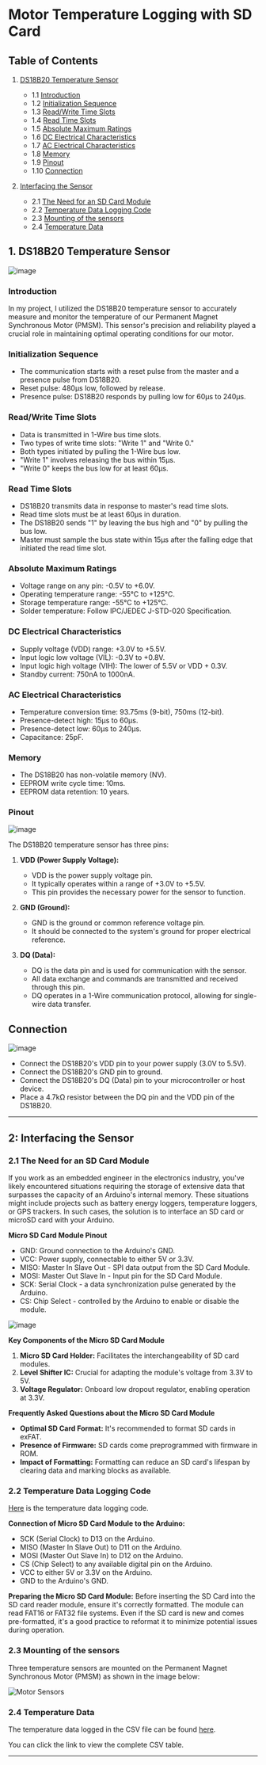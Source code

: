 # Motor Temperature Logging with SD Card

## Table of Contents
1. [DS18B20 Temperature Sensor](#1-ds18b20-temperature-sensor)
   - 1.1 [Introduction](#introduction)
   - 1.2 [Initialization Sequence](#initialization-sequence)
   - 1.3 [Read/Write Time Slots](#readwrite-time-slots)
   - 1.4 [Read Time Slots](#read-time-slots)
   - 1.5 [Absolute Maximum Ratings](#absolute-maximum-ratings)
   - 1.6 [DC Electrical Characteristics](#dc-electrical-characteristics)
   - 1.7 [AC Electrical Characteristics](#ac-electrical-characteristics)
   - 1.8 [Memory](#memory)
   - 1.9 [Pinout](#pinout)
   - 1.10 [Connection](#connection)

2. [Interfacing the Sensor](#2-interfacing-the-sensor)
   - 2.1 [The Need for an SD Card Module](#21-the-need-for-an-sd-card-module)
   - 2.2 [Temperature Data Logging Code](#22-temperature-data-logging-code)
   - 2.3 [Mounting of the sensors](#23-mounting-of-the-sensors)
   - 2.4 [Temperature Data](#24-temperature-data)
   
 

## 1. DS18B20 Temperature Sensor
![image](https://github.com/KetanMe/Aquiring-Motor-Tempreature/assets/121623546/14e62a3b-48f8-4a96-8421-c009bff75a27)


### Introduction

In my project, I utilized the DS18B20 temperature sensor to accurately measure and monitor the temperature of our Permanent Magnet Synchronous Motor (PMSM). This sensor's precision and reliability played a crucial role in maintaining optimal operating conditions for our motor.

### Initialization Sequence

- The communication starts with a reset pulse from the master and a presence pulse from DS18B20.
- Reset pulse: 480μs low, followed by release.
- Presence pulse: DS18B20 responds by pulling low for 60μs to 240μs.

### Read/Write Time Slots

- Data is transmitted in 1-Wire bus time slots.
- Two types of write time slots: "Write 1" and "Write 0."
- Both types initiated by pulling the 1-Wire bus low.
- "Write 1" involves releasing the bus within 15μs.
- "Write 0" keeps the bus low for at least 60μs.

### Read Time Slots

- DS18B20 transmits data in response to master's read time slots.
- Read time slots must be at least 60μs in duration.
- The DS18B20 sends "1" by leaving the bus high and "0" by pulling the bus low.
- Master must sample the bus state within 15μs after the falling edge that initiated the read time slot.

### Absolute Maximum Ratings

- Voltage range on any pin: -0.5V to +6.0V.
- Operating temperature range: -55°C to +125°C.
- Storage temperature range: -55°C to +125°C.
- Solder temperature: Follow IPC/JEDEC J-STD-020 Specification.

### DC Electrical Characteristics

- Supply voltage (VDD) range: +3.0V to +5.5V.
- Input logic low voltage (VIL): -0.3V to +0.8V.
- Input logic high voltage (VIH): The lower of 5.5V or VDD + 0.3V.
- Standby current: 750nA to 1000nA.

### AC Electrical Characteristics

- Temperature conversion time: 93.75ms (9-bit), 750ms (12-bit).
- Presence-detect high: 15μs to 60μs.
- Presence-detect low: 60μs to 240μs.
- Capacitance: 25pF.

### Memory

- The DS18B20 has non-volatile memory (NV).
- EEPROM write cycle time: 10ms.
- EEPROM data retention: 10 years.

### Pinout

![image](https://github.com/KetanMe/Aquiring-Motor-Tempreature/assets/121623546/14151c28-e50c-4584-882b-a56b06057b62)


The DS18B20 temperature sensor has three pins:

1. **VDD (Power Supply Voltage):**
   - VDD is the power supply voltage pin.
   - It typically operates within a range of +3.0V to +5.5V.
   - This pin provides the necessary power for the sensor to function.

2. **GND (Ground):**
   - GND is the ground or common reference voltage pin.
   - It should be connected to the system's ground for proper electrical reference.

3. **DQ (Data):**
   - DQ is the data pin and is used for communication with the sensor.
   - All data exchange and commands are transmitted and received through this pin.
   - DQ operates in a 1-Wire communication protocol, allowing for single-wire data transfer.

## Connection

![image](https://github.com/KetanMe/Aquiring-Motor-Tempreature/assets/121623546/c435f7b0-9452-4cdc-a4d1-2b3ec22657f1)


- Connect the DS18B20's VDD pin to your power supply (3.0V to 5.5V).
- Connect the DS18B20's GND pin to ground.
- Connect the DS18B20's DQ (Data) pin to your microcontroller or host device.
- Place a 4.7kΩ resistor between the DQ pin and the VDD pin of the DS18B20.
___
##  2: Interfacing the Sensor

### 2.1 The Need for an SD Card Module

If you work as an embedded engineer in the electronics industry, you've likely encountered situations requiring the storage of extensive data that surpasses the capacity of an Arduino's internal memory. These situations might include projects such as battery energy loggers, temperature loggers, or GPS trackers. In such cases, the solution is to interface an SD card or microSD card with your Arduino.

**Micro SD Card Module Pinout**

- GND: Ground connection to the Arduino's GND.
- VCC: Power supply, connectable to either 5V or 3.3V.
- MISO: Master In Slave Out - SPI data output from the SD Card Module.
- MOSI: Master Out Slave In - Input pin for the SD Card Module.
- SCK: Serial Clock - a data synchronization pulse generated by the Arduino.
- CS: Chip Select - controlled by the Arduino to enable or disable the module.

![image](https://github.com/KetanMe/Aquiring-Motor-Tempreature/assets/121623546/0be989c7-a94f-4a72-89f4-3217b26db314)

**Key Components of the Micro SD Card Module**
1. **Micro SD Card Holder:** Facilitates the interchangeability of SD card modules.
2. **Level Shifter IC:** Crucial for adapting the module's voltage from 3.3V to 5V.
3. **Voltage Regulator:** Onboard low dropout regulator, enabling operation at 3.3V.

**Frequently Asked Questions about the Micro SD Card Module**
- **Optimal SD Card Format:** It's recommended to format SD cards in exFAT.
- **Presence of Firmware:** SD cards come preprogrammed with firmware in ROM.
- **Impact of Formatting:** Formatting can reduce an SD card's lifespan by clearing data and marking blocks as available.

### 2.2 Temperature Data Logging Code

[Here](#22-temperature-data-logging-code) is the temperature data logging code.

**Connection of Micro SD Card Module to the Arduino:**
- SCK (Serial Clock) to D13 on the Arduino.
- MISO (Master In Slave Out) to D11 on the Arduino.
- MOSI (Master Out Slave In) to D12 on the Arduino.
- CS (Chip Select) to any available digital pin on the Arduino.
- VCC to either 5V or 3.3V on the Arduino.
- GND to the Arduino's GND.

**Preparing the Micro SD Card Module:**
Before inserting the SD Card into the SD card reader module, ensure it's correctly formatted. The module can read FAT16 or FAT32 file systems. Even if the SD card is new and comes pre-formatted, it's a good practice to reformat it to minimize potential issues during operation.

### 2.3 Mounting of the sensors

Three temperature sensors are mounted on the Permanent Magnet Synchronous Motor (PMSM) as shown in the image below:

![Motor Sensors](https://github.com/KetanMe/Aquiring-Motor-Tempreature/blob/main/Screenshot%202023-10-22%20101133.png)



### 2.4 Temperature Data

The temperature data logged in the CSV file can be found [here](https://github.com/KetanMe/Aquiring-Motor-Tempreature/blob/main/Three_Temperature_Sensor_Data.csv). 

You can click the link to view the complete CSV table.

---
